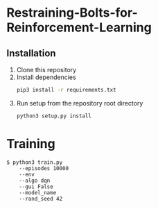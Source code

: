 # Restraining-Bolts-for-Reinforcement-Learning


## Installation
1. Clone this repository
2. Install dependencies
   ```bash
   pip3 install -r requirements.txt
   ```
3. Run setup from the repository root directory
    ```bash
    python3 setup.py install
    ``` 
    
    
# Training

```
$ python3 train.py
    --episodes 10000
    --env
    --algo dqn
    --gui False
    --model_name
    --rand_seed 42
```
